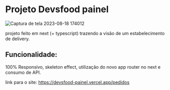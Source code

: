 # Projeto Devsfood painel

![Captura de tela 2023-08-18 174012](https://github.com/arthur-Gsilva/devsfood-painel/assets/122728865/66248d23-1961-42b9-b013-389f9d1d9984)

projeto feito em next (+ typescript) trazendo a visão de um estabelecimento de delivery.

## Funcionalidade:

100% Responsivo, skeleton effect, utilização do novo app router no next e consumo de API.

link para o site: https://devsfood-painel.vercel.app/pedidos

